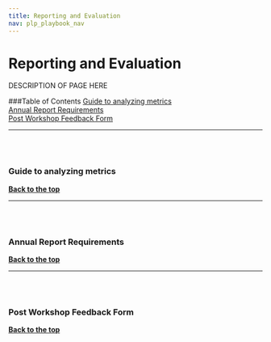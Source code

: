 ```yaml
---
title: Reporting and Evaluation
nav: plp_playbook_nav
---
```

<a id="top"></a>

# Reporting and Evaluation

DESCRIPTION OF PAGE HERE

###Table of Contents
[Guide to analyzing metrics](metrics)<br/>
[Annual Report Requirements](requirements)<br/>
[Post Workshop Feedback Form](form)<br/>
________________
<a id="metrics"></a>
<br/>
<br/>

### **Guide to analyzing metrics**



[**Back to the top**](#top)
<br/>
________________
<a id="requirements"></a>
<br/>
<br/>

### **Annual Report Requirements**



[**Back to the top**](#top)
<br/>

________________
<a id="form"></a>
<br/>
<br/>

### **Post Workshop Feedback Form**



[**Back to the top**](#top)
<br/>

